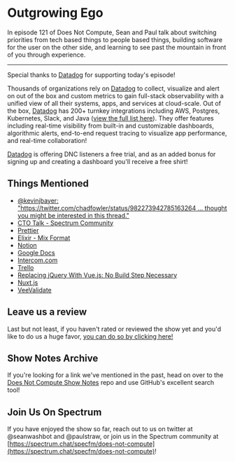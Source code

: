 # Outgrowing Ego

In episode 121 of Does Not Compute, Sean and Paul talk about switching priorities from tech based things to people based things, building software for the user on the other side, and learning to see past the mountain in front of you through experience.

---

Special thanks to [Datadog](https://www.datadoghq.com/doesnotcompute) for supporting today's episode!

Thousands of organizations rely on [Datadog](https://www.datadoghq.com/doesnotcompute) to collect, visualize and alert on out of the box and custom metrics to gain full-stack observability with a unified view of all their systems, apps, and services at cloud-scale. Out of the box, [Datadog](https://www.datadoghq.com/doesnotcompute) has 200+ turnkey integrations including AWS, Postgres, Kubernetes, Slack, and Java ([view the full list here](https://www.datadoghq.com/product/integrations/)). They offer features including real-time visibility from built-in and customizable dashboards, algorithmic alerts, end-to-end request tracing to visualize app performance, and real-time collaboration!

[Datadog](https://www.datadoghq.com/doesnotcompute) is offering DNC listeners a free trial, and as an added bonus for signing up and creating a dashboard you'll receive a free shirt!

## Things Mentioned

* [@kevinjbayer: "https://twitter.com/chadfowler/status/982273942785163264 … thought you might be interested in this thread."](https://twitter.com/chadfowler/status/982273942785163264)
* [CTO Talk - Spectrum Community](https://spectrum.chat/cto-talk)
* [Prettier](https://prettier.io/)
* [Elixir - Mix Format](https://hexdocs.pm/mix/master/Mix.Tasks.Format.html)
* [Notion](https://www.notion.so/)
* [Google Docs](https://docs.google.com)
* [Intercom.com](https://www.intercom.com/)
* [Trello](https://trello.com/)
* [Replacing jQuery With Vue.js: No Build Step Necessary](https://www.smashingmagazine.com/2018/02/jquery-vue-javascript/)
* [Nuxt.js](https://nuxtjs.org/)
* [VeeValidate](https://vee-validate.logaretm.com/)

## Leave us a review

Last but not least, if you haven't rated or reviewed the show yet and you'd like to do us a huge favor, [you can do so by clicking here!](https://itunes.apple.com/us/podcast/does-not-compute/id1048731980?mt=2)

## Show Notes Archive

If you're looking for a link we've mentioned in the past, head on over to the [Does Not Compute Show Notes](https://github.com/seanwash/dnccast-show-notes) repo and use GitHub's excellent search tool!

## Join Us On Spectrum

If you have enjoyed the show so far, reach out to us on twitter at @seanwashbot and @paulstraw, or join us in the Spectrum community at [https://spectrum.chat/specfm/does-not-compute](https://spectrum.chat/specfm/does-not-compute)!
